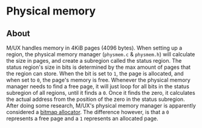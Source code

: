 # Physical memory
## About
M/UX handles memory in 4KiB pages (4096 bytes). When setting up a region, the physical memory manager (`physmem.c` & `physmem.h`) will calculate the size in pages, and create a subregion called the status region. The status region's size in bits is determined by the max amount of pages that the region can store. When the bit is set to `1`, the page is allocated, and when set to `0`, the page's memory is free.
Whenever the physical memory manager needs to find a free page, it will just loop for all bits in the status subregion of all regions, until it finds a `0`. Once it finds the zero, it calculates the actual address from the position of the zero in the status subregion.
After doing some research, M/UX's physical memory manager is apparently considered a [bitmap allocator](https://gcc.gnu.org/onlinedocs/libstdc++/manual/bitmap_allocator.html). The difference however, is that a `0` represents a free page and a `1` represents an allocated page.